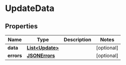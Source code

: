 
# UpdateData

## Properties
Name | Type | Description | Notes
------------ | ------------- | ------------- | -------------
**data** | [**List&lt;Update&gt;**](Update.md) |  |  [optional]
**errors** | [**JSONErrors**](JSONErrors.md) |  |  [optional]



